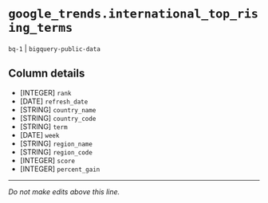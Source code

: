 # `google_trends.international_top_rising_terms`
`bq-1` | `bigquery-public-data`

## Column details
* [INTEGER]   `rank`
* [DATE]      `refresh_date`
* [STRING]    `country_name`
* [STRING]    `country_code`
* [STRING]    `term`
* [DATE]      `week`
* [STRING]    `region_name`
* [STRING]    `region_code`
* [INTEGER]   `score`
* [INTEGER]   `percent_gain`

-------------------------------------------------------------------------------
*Do not make edits above this line.*
